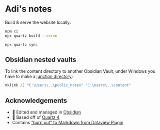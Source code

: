 # Adi's notes

Build & serve the website locally:

```bash
npm ci
npx quartz build --serve

npx quartz sync
```

## Obsidian nested vaults

To link the content directory to another Obsidian Vault, under Windows you have to make a [junction directory](https://help.obsidian.md/Files+and+folders/Symbolic+links+and+junctions):

```powershell
mklink /J "C:\Users\..\public_notes" "C:\Users\..\content"
```

## Acknowledgements

- 🔗 Edited and managed in [Obsidian](https://obsidian.md/)
- 🔗 Based off of [Quartz 4](https://quartz.jzhao.xyz/)
- Contains ["burn out" to Markdown from Dataview Plugin](https://joschua.io/posts/2023/09/01/obsidian-publish-dataview/)
